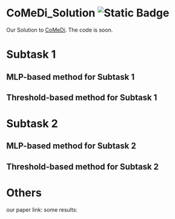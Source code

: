 # CoMeDi_Solution ![Static Badge](https://img.shields.io/badge/license%2CMIT%2Cgreen)

Our Solution to [CoMeDi](https://comedinlp.github.io/). The code is soon.

# Subtask 1

## MLP-based method for Subtask 1

## Threshold-based method for Subtask 1


# Subtask 2

## MLP-based method for Subtask 2

## Threshold-based method for Subtask 2

# Others
our paper link:
some results: